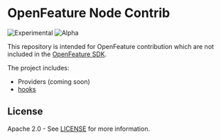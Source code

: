 # OpenFeature Node Contrib

![Experimental](https://img.shields.io/badge/experimental-breaking%20changes%20allowed-yellow)
![Alpha](https://img.shields.io/badge/alpha-release-red)

This repository is intended for OpenFeature contribution which are not included in the [OpenFeature SDK](https://github.com/open-feature/node-sdk).

The project includes:

- Providers (coming soon)
- [hooks](./libs/hooks)

## License

Apache 2.0 - See [LICENSE](./license) for more information.
